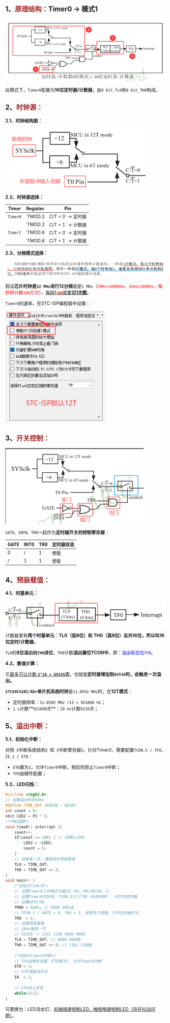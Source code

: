 ## 1、<span style="color:brown">原理结构：</span>Timer0 -> 模式1

<img src="https://raw.githubusercontent.com/root-bine/image/main/Typora-image/Timer07.png" alt="image-20250915161019337" style="zoom:67%;" />

此模式下，`Timer0`配置为**16位定时器/计数器**，由`8 bit_TL0`和`8 bit_TH0`构成。



## 2、<span style="color:brown">时钟源：</span>

**2.1、时钟结构图：**

<img src="https://raw.githubusercontent.com/root-bine/image/main/Typora-image/Timer08.png" alt="image-20250915163110335" style="zoom:50%;" />

**2.2、时钟源选择：**

| Timer    | Register                     | Pin         |
| -------- | ---------------------------- | ----------- |
| `Timer0` | `TMOD.2 | C/T = 0` -> 定时器 |             |
|          | `TMOD.2 | C/T = 1` -> 计数器 | `P3.4 / T0` |
| `Timer1` | `TMOD.6 | C/T = 0` -> 定时器 |             |
|          | `TMOD.6 | C/T = 1` -> 计数器 | `P3.5 / T1` |

**2.3、分频模式选择：**

<img src="https://raw.githubusercontent.com/root-bine/image/main/Typora-image/Timer09.png" alt="image-20250915165414427" style="zoom: 67%;" />

假设**芯片时钟是`12 MHz`**进行**12分频**就是`1 MHz`（<span style="color:red">`1MHz=1000kHz，1kHz=1000Hz`，每秒钟计数`100`万次</span>），<u>每隔<span style="color:red">**1 us**</span>就要**记1次数**</u>。

`Timer0`的速率，在STC-ISP编程器中设置：

<img src="https://raw.githubusercontent.com/root-bine/image/main/Typora-image/Timer10.png" alt="image-20250915165115906" style="zoom: 67%;" />



## 3、<span style="color:brown">开关控制：</span>

<img src="https://raw.githubusercontent.com/root-bine/image/main/Typora-image/Timer11.png" alt="image-20250915171154208" style="zoom:50%;" />

`GATE、INT0、TR0`一起作为**定时器开关的控制寄存器**：

| GATE | INT0 | TR0  | 定时器状态 |
| ---- | ---- | ---- | ---------- |
| 0    | /    | 1    | 使能       |
| /    | 1    | 1    | 使能       |



## 4、<span style="color:brown">预装载值：</span>

**4.1、时基单元：**

<img src="https://raw.githubusercontent.com/root-bine/image/main/Typora-image/Timer12.png" alt="image-20250915171720205" style="zoom: 67%;" />

计数器里有**两个时基单元**：**TL0（低8位）**和 **TH0（高8位）**总共**16位**，所以叫**16位定时/计数器**。

`TL0`的**8位溢出向`TH0`进位**，`TH0`计数**溢出置位TCON中**，即：<span style="color:blue">溢出标志位`TF0`</span>。

**4.2、数值计算：**

它<u>最多可以计数 **`2^16 = 65535`次**</u>，也就是**定时器增加到`65536`时，会触发一次溢出。**

**`STC89C52RC/RD+`单片机系统时钟**是`11.0592 MHz`时，在**12T模式**：

- 定时器频率：`11.0592 MHz /12 = 921600 Hz`；
- `1 s`计数**`921600`次**：`10 ms`计数`9216`次；



## 5、<span style="color:brown">溢出中断：</span>

**5.1、初始化中断：**

对照《中断系统结构》和《中断寄存器》，针对Timer0，需要配置`TCON.5 / TF0`、`IE.1 / ET0`：

- `ET0`置为`1`，允许`Timer0`中断，相反则禁止`Timer0`中断；
- `TF0`由硬件配置；

**5.2、LED闪烁：**

```c
#include <reg52.h>
// 设置溢出时间10ms
#define TIME_OUT (65536 - 9216)
int count = 0;
sbit LED2 = P2 ^ 6;
/*中断函数*/
void time0() interrupt 1{
    count++;
	if(count >= 100) { // 间隔1s闪烁
		LED2 = ~LED2; 
        count = 0;
	}
	// 没触发一次, 重新装在预装载值
	TL0 = TIME_OUT;
	TH0 = TIME_OUT >> 8;
}
void main() {
	/*初始化Timer0*/
	// 设置Timer0工作模式为模式1（M1、M0分别为0、1）
	// 设置Timer0时钟源, TCON.2|C/T为0（系统时钟）, 并作为定时器
	// 设置GATE为0
	TMOD = 0x01; // 0000 0001B
	// TCON.3 / GATE = 0, TR0 = 1, 按照与门逻辑, 打开定时器开关
	TR0  = 1;
	// 设置预装载值
	// 10ms触发一次
	// 56320 -> 1101 1100 0000 0000
	TL0 = TIME_OUT; // 0000 0000B
	TH0 = TIME_OUT >> 8; // 1101 1100B
    
	/*初始化Timer0中断*/
	// TF0由硬件设置, ET0置为1, 允许Timer0中断
	ET0 = 1;
	// 打开使能总开关
	EA  = 1;
    
	// CPU核心任务
	while(1){}; 
}
```

可更换为：LED流水灯、<u>机械按键控制LED、触控按键控制LED（存在抖动问题）</u>。
